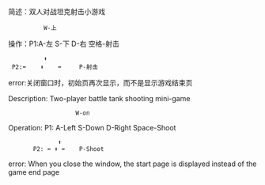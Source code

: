 简述：双人对战坦克射击小游戏

              W-上
操作：P1:A-左  S-下  D-右   空格-射击

              ⬆️
     P2:⬅️    ⬇️    ➡️     P-射击

error:关闭窗口时，初始页再次显示，而不是显示游戏结束页

Description: Two-player battle tank shooting mini-game


                       W-on
Operation: P1: A-Left S-Down D-Right   Space-Shoot


                  ⬆️
           P2: ⬅️ ⬇️ ➡️    P-Shoot


error: When you close the window, the start page is displayed instead of the game end page

